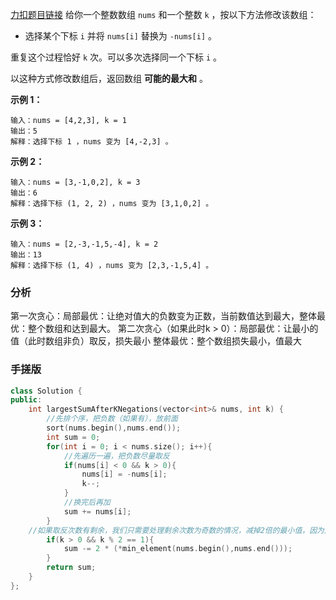[力扣题目链接](https://leetcode.cn/problems/maximize-sum-of-array-after-k-negations/)
给你一个整数数组 `nums` 和一个整数 `k` ，按以下方法修改该数组：

-   选择某个下标 `i` 并将 `nums[i]` 替换为 `-nums[i]` 。

重复这个过程恰好 `k` 次。可以多次选择同一个下标 `i` 。

以这种方式修改数组后，返回数组 **可能的最大和** 。

**示例 1：**
```
输入：nums = [4,2,3], k = 1
输出：5
解释：选择下标 1 ，nums 变为 [4,-2,3] 。
```

**示例 2：**
```
输入：nums = [3,-1,0,2], k = 3
输出：6
解释：选择下标 (1, 2, 2) ，nums 变为 [3,1,0,2] 。
```

**示例 3：**
```
输入：nums = [2,-3,-1,5,-4], k = 2
输出：13
解释：选择下标 (1, 4) ，nums 变为 [2,3,-1,5,4] 。
```

### 分析
第一次贪心：局部最优：让绝对值大的负数变为正数，当前数值达到最大，整体最优：整个数组和达到最大。
第二次贪心（如果此时k > 0）：局部最优：让最小的值（此时数组非负）取反，损失最小 整体最优：整个数组损失最小，值最大

### 手搓版
```c++
class Solution {
public:
    int largestSumAfterKNegations(vector<int>& nums, int k) {
	    //先排个序，把负数（如果有），放前面
        sort(nums.begin(),nums.end());
        int sum = 0;
        for(int i = 0; i < nums.size(); i++){
	        //先遍历一遍，把负数尽量取反
            if(nums[i] < 0 && k > 0){
                nums[i] = -nums[i];
                k--;
            }
            //换完后再加
            sum += nums[i];
        }
    //如果取反次数有剩余，我们只需要处理剩余次数为奇数的情况，减掉2倍的最小值，因为之前加过了
        if(k > 0 && k % 2 == 1){
            sum -= 2 * (*min_element(nums.begin(),nums.end()));
        } 
        return sum;
    }
};
```